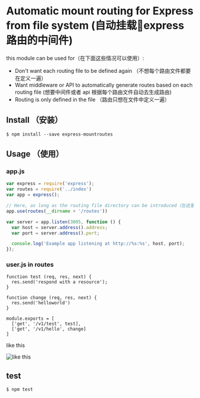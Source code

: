 # Automatic mount routing for Express from file system (自动挂载express路由的中间件)

 this module can be used for（在下面这些情况可以使用）: 

- Don't want each routing file to be defined again （不想每个路由文件都要在定义一遍）
- Want middleware or API to automatically generate routes based on each routing file (想要中间件或者 api 根据每个路由文件自动去生成路由)
- Routing is only defined in the file （路由只想在文件中定义一遍）

## Install （安装）

```
$ npm install --save express-mountroutes
```

## Usage （使用）

### app.js

```javascript
var express = require('express');
var routes = require('../index')
var app = express();

// Here, as long as the routing file directory can be introduced（在这里只要把路由的文件目录传入就可以）
app.use(routes(__dirname + '/routes'))

var server = app.listen(3005, function () {
  var host = server.address().address;
  var port = server.address().port;

  console.log('Example app listening at http://%s:%s', host, port);
});


```

### user.js in routes

````
function test (req, res, next) {
  res.send('respond with a resource');
}

function change (req, res, next) {
  res.send('helloworld')
}

module.exports = [
  ['get', '/v1/test', test],
  ['get', '/v1/hello', change]
]

````

like this

![like this](http://ojlst39mq.bkt.clouddn.com/express.png)

## test

```
$ npm test
```
